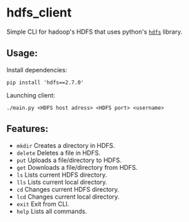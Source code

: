 # hdfs_client

Simple CLI for hadoop's HDFS that uses python's [`hdfs`](https://hdfscli.readthedocs.io/en/latest/) library.

## Usage:

Install dependencies:
```console
pip install 'hdfs==2.7.0'
```
Launching client:
```console
./main.py <HDFS host adress> <HDFS port> <username>
```

## Features:

- `mkdir`
    Creates a directory in HDFS.
- `delete`
    Deletes a file in HDFS.
- `put`
    Uploads a file/directory to HDFS.
- `get`
    Downloads a file/directory from HDFS.
- `ls`
    Lists current HDFS directory.
- `lls`
    Lists current local directory.
- `cd`
    Changes current HDFS directory.
- `lcd`
    Changes current local directory.
- `exit`
    Exit from CLI.
- `help`
    Lists all commands.
